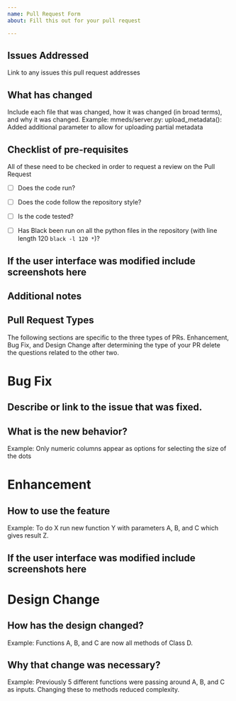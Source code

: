 ```yaml
---
name: Pull Request Form
about: Fill this out for your pull request

---
```


## Issues Addressed
Link to any issues this pull request addresses

## What has changed
Include each file that was changed, how it was changed (in broad terms), and why it was changed.
Example:
    mmeds/server.py:
        upload_metadata(): Added additional parameter to allow for uploading partial metadata

## Checklist of pre-requisites
All of these need to be checked in order to request a review on the Pull Request
-   [ ] Does the code run?  
-   [ ] Does the code follow the repository style?  
-   [ ] Is the code tested?  
-   [ ] Has Black been run on all the python files in the repository (with line length 120 `black -l 120 *`)?


## If the user interface was modified include screenshots here

## Additional notes

## Pull Request Types
The following sections are specific to the three types of PRs. Enhancement, Bug Fix, and Design Change after determining the type of your PR delete the questions related to the other two.

# Bug Fix

## Describe or link to the issue that was fixed.

## What is the new behavior?
Example: Only numeric columns appear as options for selecting the size of the dots

# Enhancement

## How to use the feature
Example: To do X run new function Y with parameters A, B, and C which gives result Z.

## If the user interface was modified include screenshots here

# Design Change

## How has the design changed?
Example: Functions A, B, and C are now all methods of Class D.

## Why that change was necessary?
Example: Previously 5 different functions were passing around A, B, and C as inputs. Changing these to methods reduced complexity.
